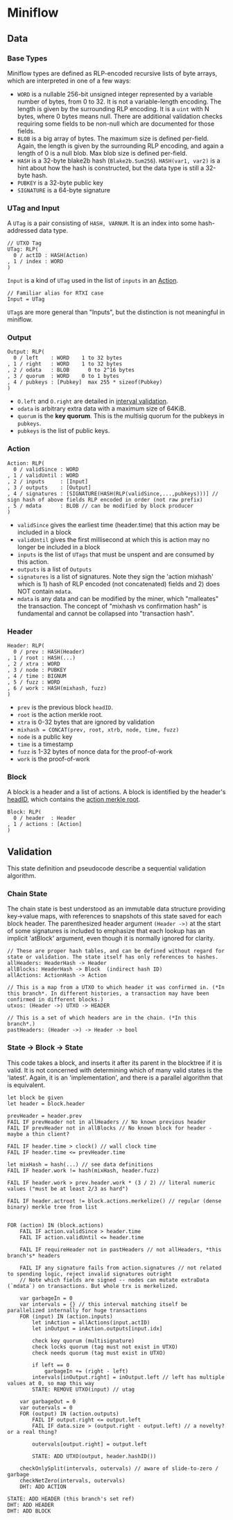 Miniflow
===

Data
---

### Base Types

Miniflow types are defined as RLP-encoded recursive lists of byte arrays, which are interpreted in one of a few ways:

* `WORD` is a nullable 256-bit unsigned integer represented by a variable number of bytes, from 0 to 32. 
It is not a variable-length encoding. The length is given by the surrounding RLP encoding. It is a `uint` with N bytes, where 0 bytes means null. There are additional validation checks requiring some fields to be non-null which are documented for those fields.
* `BLOB` is a big array of bytes. The maximum size is defined per-field. Again, the length is given by the surrounding RLP encoding, and again a length of 0 is a null blob. Max blob size is defined per-field.
* `HASH` is a 32-byte blake2b hash (`Blake2b.Sum256`). `HASH(var1, var2)` is a hint about how the hash is constructed, but the data type is still a 32-byte hash.
* `PUBKEY` is a 32-byte public key
* `SIGNATURE` is a 64-byte signature


### UTag and Input

A `UTag` is a pair consisting of `HASH, VARNUM`. It is an index into some hash-addressed data type.

```
// UTXO Tag
UTag: RLP(
  0 / actID : HASH(Action)
, 1 / index : WORD
)
```

`Input` is a kind of `UTag` used in the list of `inputs` in an [Action]().

```
// Familiar alias for RTXI case
Input = UTag
```

`UTag`s are more general than "Inputs", but the distinction is not meaningful in miniflow.

### Output

```
Output: RLP(
  0 / left    : WORD    1 to 32 bytes
, 1 / right   : WORD    1 to 32 bytes
, 2 / odata   : BLOB      0 to 2^16 bytes 
, 3 / quorum  : WORD    0 to 1 bytes
, 4 / pubkeys : [Pubkey]  max 255 * sizeof(Pubkey)
)
```

* `O.left` and `O.right` are detailed in [interval validation]().
* `odata` is arbitrary extra data with a maximum size of 64KiB.
* `quorum` is the **key quorum**. This is the multisig quorum for the pubkeys in `pubkeys`.
* `pubkeys` is the list of public keys.


### Action

```
Action: RLP(
  0 / validSince : WORD
, 1 / validUntil : WORD
, 2 / inputs     : [Input]
, 3 / outputs    : [Output]
, 4 / signatures : [SIGNATURE(HASH(RLP(validSince,...,pubkeys)))] // sign hash of above fields RLP encoded in order (not raw prefix)
, 5 / mdata      : BLOB // can be modified by block producer
)
```

* `validSince` gives the earliest time (header.time) that this action may be included in a block
* `validUntil` gives the first millisecond at which this is action may no longer be included in a block
* `inputs` is the list of `UTags` that must be unspent and are consumed by this action.
* `outputs` is a list of `Outputs`
* `signatures` is a list of signatures. Note they sign the 'action mixhash' which is 1) hash of RLP encoded (not concatenated) fields and 2) does NOT contain `mdata`.
* `mdata` is any data and can be modified by the miner, which "malleates" the transaction. The concept of "mixhash vs confirmation hash" is fundamental and cannot be collapsed into "transaction hash".

### Header

```
Header: RLP(
  0 / prev : HASH(Header)  
, 1 / root : HASH(...)
, 2 / xtra : WORD
, 3 / node : PUBKEY
, 4 / time : BIGNUM
, 5 / fuzz : WORD
, 6 / work : HASH(mixhash, fuzz)
)
```

* `prev` is the previous block `headID`.
* `root` is the action merkle root.
* `xtra` is 0-32 bytes that are ignored by validation
* `mixhash = CONCAT(prev, root, xtrb, node, time, fuzz)`
* `node` is a public key
* `time` is a timestamp
* `fuzz` is 1-32 bytes of nonce data for the proof-of-work
* `work` is the proof-of-work

### Block

A block is a header and a list of actions.
A block is identified by the header's [headID](), which contains the [action merkle root]().

```
Block: RLP(
  0 / header  : Header
, 1 / actions : [Action]
)
```

Validation
---

This state definition and pseudocode describe a sequential validation algorithm. 

### Chain State

The chain state is best understood as an immutable data structure providing key->value maps, with references to snapshots of this state saved for each block header.
The parenthesized header argument `(Header ->)` at the start of some signatures is included to emphasize that each lookup has an implicit 'atBlock' argument, even though it is normally ignored for clarity.

```
// These are proper hash tables, and can be defined without regard for state or validation. The state itself has only references to hashes.
allHeaders: HeaderHash -> Header
allBlocks: HeaderHash -> Block  (indirect hash ID)
allActions: ActionHash -> Action

// This is a map from a UTXO to which header it was confirmed in. (*In this branch*. In different histories, a transaction may have been confirmed in different blocks.)
utxos: (Header ->) UTXO -> HEADER  

// This is a set of which headers are in the chain. (*In this branch*.)
pastHeaders: (Header ->) -> Header -> bool
```

### State -> Block -> State

This code takes a block, and inserts it after its parent in the blocktree if it is valid.
It is not concerned with determining which of many valid states is the 'latest'.
Again, it is an 'implementation', and there is a parallel algorithm that is equivalent.

```
let block be given
let header = block.header

prevHeader = header.prev
FAIL IF prevHeader not in allHeaders // No known previous header
FAIL IF prevHeader not in allBlocks // No known block for header - maybe a thin client?

FAIL IF header.time > clock() // wall clock time
FAIL IF header.time <= prevHeader.time

let mixHash = hash(...) // see data definitions
FAIL IF header.work != hash(mixHash, header.fuzz)

FAIL IF header.work > prev.header.work * (3 / 2) // literal numeric values ("must be at least 2/3 as hard")

FAIL IF header.actroot != block.actions.merkelize() // regular (dense binary) merkle tree from list


FOR (action) IN (block.actions)
    FAIL IF action.validSince > header.time
    FAIL IF action.validUntil <= header.time

    FAIL IF requireHeader not in pastHeaders // not allHeaders, *this branch's* headers

    FAIL IF any signature fails from action.signatures // not related to spending logic, reject invalid signatures outright
    // Note which fields are signed -- nodes can mutate extraData (`mdata`) on transactions. But whole trx is merkelized.

    var garbageIn = 0
    var intervals = {} // this interval matching itself be parallelized internally for huge transactions
    FOR (input) IN (action.inputs)
        let inAction = allActions(input.actID)
        let inOutput = inAction.outputs[input.idx]

        check key quorum (multisignature)
        check locks quorum (tag must not exist in UTXO)
        check needs quorum (tag must exist in UTXO)

        if left == 0
            garbageIn += (right - left)
        intervals[inOutput.right] = inOutput.left // left has multiple values at 0, so map this way
        STATE: REMOVE UTXO(input) // utag

    var garbageOut = 0
    var outervals = 0
    FOR (output) IN (action.outputs)
        FAIL IF output.right <= output.left
        FAIL IF data.size > (output.right - output.left) // a novelty? or a real thing?

        outervals[output.right] = output.left

        STATE: ADD UTXO(output, header.hashID())

    checkOnlySplit(intervals, outervals) // aware of slide-to-zero / garbage
    checkNetZero(intervals, outervals)
    DHT: ADD ACTION

STATE: ADD HEADER (this branch's set ref)
DHT: ADD HEADER
DHT: ADD BLOCK
```
